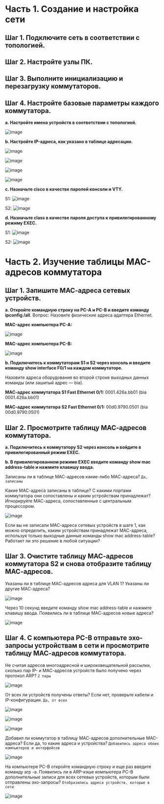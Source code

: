 # Часть 1. Создание и настройка сети

## Шаг 1. Подключите сеть в соответствии с топологией.

## Шаг 2. Настройте узлы ПК.

## Шаг 3. Выполните инициализацию и перезагрузку коммутаторов.

## Шаг 4. Настройте базовые параметры каждого коммутатора.

**a.  Настройте имена устройств в соответствии с топологией.**

![image](https://user-images.githubusercontent.com/45486651/192097162-4ed31504-0d76-4431-9e33-f9994454239f.png)

**b.	Настройте IP-адреса, как указано в таблице адресации.**

![image](https://user-images.githubusercontent.com/45486651/192097178-aa22d876-4cea-4536-94a2-21036de3037d.png)

![image](https://user-images.githubusercontent.com/45486651/192097189-a87c7f8a-435c-48c6-8c85-69d9d639e2ae.png)

![image](https://user-images.githubusercontent.com/45486651/192097200-7a257af5-0e92-46ab-b13c-997e32b267bf.png)

![image](https://user-images.githubusercontent.com/45486651/192097207-58941ebd-5bfd-43b3-a43f-b70c7ad5359e.png)

**c.	Назначьте cisco в качестве паролей консоли и VTY.**

S1:
![image](https://user-images.githubusercontent.com/45486651/192097268-aea1fc96-21cd-4f25-abef-ac96e497fcb8.png)

S2:
![image](https://user-images.githubusercontent.com/45486651/192097278-df86292a-2339-4b07-a1d6-4789d749798c.png)

**d.	Назначьте class в качестве пароля доступа к привилегированному режиму EXEC.**

S1:
![image](https://user-images.githubusercontent.com/45486651/192097312-77451d14-518a-4873-a2f0-f35c090ee6b6.png)

S2:
![image](https://user-images.githubusercontent.com/45486651/192097323-af36f54f-c40c-407b-b9b2-2994664c0403.png)

# Часть 2. Изучение таблицы МАС-адресов коммутатора

## Шаг 1. Запишите МАС-адреса сетевых устройств.

**a.	Откройте командную строку на PC-A и PC-B и введите команду ipconfig /all.**
Вопрос:
Назовите физические адреса адаптера Ethernet.

**MAC-адрес компьютера PC-A:**

![image](https://user-images.githubusercontent.com/45486651/192097402-7b8e92e7-0e01-4016-bce9-dc3d7eab6780.png)

**MAC-адрес компьютера PC-B:**

![image](https://user-images.githubusercontent.com/45486651/192097418-a12f0f70-cdf7-496f-ae32-99a4dcc7da6f.png)

**b.	Подключитесь к коммутаторам S1 и S2 через консоль и введите команду show interface F0/1 на каждом коммутаторе.**

Назовите адреса оборудования во второй строке выходных данных команды (или зашитый адрес — bia).

**МАС-адрес коммутатора S1 Fast Ethernet 0/1:** 0001.426a.bb01 (bia 0001.426a.bb01)

**МАС-адрес коммутатора S2 Fast Ethernet 0/1:** 00d0.9790.0501 (bia 00d0.9790.0501)

## Шаг 2. Просмотрите таблицу МАС-адресов коммутатора.

**a.	Подключитесь к коммутатору S2 через консоль и войдите в привилегированный режим EXEC.**

**b.	В привилегированном режиме EXEC введите команду show mac address-table и нажмите клавишу ввода.**

Записаны ли в таблице МАС-адресов какие-либо МАС-адреса?
```Да, записаны```

Какие МАС-адреса записаны в таблице? С какими портами коммутатора они сопоставлены и каким устройствам принадлежат? Игнорируйте МАС-адреса, сопоставленные с центральным процессором.

![image](https://user-images.githubusercontent.com/45486651/192097607-1f00e8fa-df0a-44f3-bf7d-bda8f84cecf5.png)

Если вы не записали МАС-адреса сетевых устройств в шаге 1, как можно определить, каким устройствам принадлежат МАС-адреса, используя только выходные данные команды show mac address-table? Работает ли это решение в любой ситуации?

## Шаг 3. Очистите таблицу МАС-адресов коммутатора S2 и снова отобразите таблицу МАС-адресов.

Указаны ли в таблице МАС-адресов адреса для VLAN 1? Указаны ли другие МАС-адреса?

![image](https://user-images.githubusercontent.com/45486651/192097673-3b4a0901-417b-4ed6-8021-20b5a9ca97f0.png)

Через 10 секунд введите команду show mac address-table и нажмите клавишу ввода. Появились ли в таблице МАС-адресов новые адреса?

![image](https://user-images.githubusercontent.com/45486651/192097689-3aa8843d-e6d9-4527-b541-ed6100294168.png)

## Шаг 4. С компьютера PC-B отправьте эхо-запросы устройствам в сети и просмотрите таблицу МАС-адресов коммутатора.

Не считая адресов многоадресной и широковещательной рассылки, сколько пар IP- и МАС-адресов устройств было получено через протокол ARP?
```2 пары```

![image](https://user-images.githubusercontent.com/45486651/192097739-24d79995-7873-40e0-9650-5b6549bf75ef.png)

От всех ли устройств получены ответы? Если нет, проверьте кабели и IP-конфигурации.
```Да, от всех```

![image](https://user-images.githubusercontent.com/45486651/192097769-36767419-bd4e-4c69-aa55-b603fb30b875.png)

![image](https://user-images.githubusercontent.com/45486651/192097776-d098d7aa-b0c6-4b48-b754-d7a200df7e13.png)

![image](https://user-images.githubusercontent.com/45486651/192097784-3108d9d0-95eb-4260-926d-16cf053ea8f0.png)


Добавил ли коммутатор в таблицу МАС-адресов дополнительные МАС-адреса? Если да, то какие адреса и устройства?
```Добавились адреса обоих компьютеров и интерфейсов```

![image](https://user-images.githubusercontent.com/45486651/192097825-1af39652-ae91-418d-8626-2f2b4e6573f5.png)


На компьютере PC-B откройте командную строку и еще раз введите команду arp -a. Появились ли в ARP-кэше компьютера PC-B дополнительные записи для всех сетевых устройств, которым были отправлены эхо-запросы?
```Отобразились адреса устройств, которые в сети```

![image](https://user-images.githubusercontent.com/45486651/192097847-bc47ac85-9d20-4be1-bb7a-a4fe4bf74e30.png)


